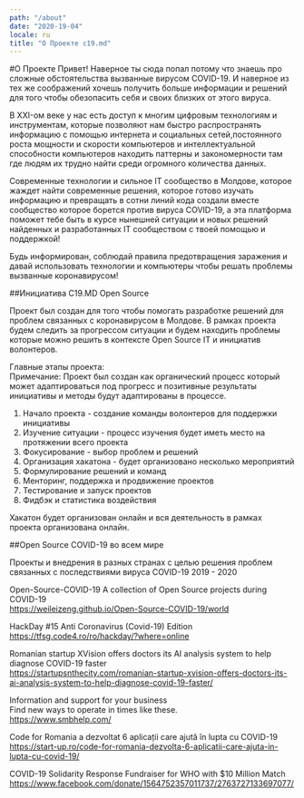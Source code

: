 ```yaml
---
path: "/about"
date: "2020-19-04"
locale: ru
title: "О Проекте c19.md"
---
```

#О Проекте
Привет! Наверное ты сюда попал потому что знаешь про сложные обстоятельства вызванные вирусом COVID-19. И наверное из тех же соображений хочешь получить больше информации и решений для того чтобы обезопасить себя и своих близких от этого вируса.

В XXI-ом веке у нас есть доступ к многим цифровым технологиям и инструментам, которые позволяют нам быстро распространять информацию с помощью интернета и социальных сетей,постоянного роста мощности и скорости компьютеров и интеллектуальной способности компьютеров находить паттерны и закономерности там где людям их трудно найти среди огромного количества данных.

Современные технологии и сильное IT сообщество в Молдове, которое жаждет найти современные решения, которое готово изучать информацию и превращать в сотни линий кода создали вместе сообщество которое борется против вируса COVID-19, а эта платформа поможет тебе быть в курсе нынешней ситуации и новых решений найденных и разработанных IT сообществом с твоей помощью и поддержкой!

Будь информирован, соблюдай правила предотвращения заражения и давай использовать технологии и компьютеры чтобы решать проблемы вызванные коронавирусом!


##Инициатива C19.MD Open Source

Проект был создан для того чтобы помогать разработке решений для проблем связанных с коронавирусом в Молдове. В рамках проекта будем следить за прогрессом ситуации и будем находить проблемы которые можно решить в контексте Open Source IT и инициатив волонтеров.

Главные этапы проекта:  
Примечание: Проект был создан как органический процесс который может адаптироваться под прогресс и позитивные результаты инициативы и методы будут адаптированы в процессе. 

1. Начало проекта - создание команды волонтеров для поддержки инициативы
2. Изучение ситуации - процесс изучения будет иметь место на протяжении всего проекта 
3. Фокусирование - выбор проблем и решений
4. Организация хакатона - будет организовано несколько мероприятий
5. Формулирование решений и команд
6. Менторинг, поддержка и продвижение проектов
7. Тестирование и запуск проектов
7. Фидбэк и статистика воздействия

Хакатон будет организован онлайн и вся деятельность в рамках проекта организована онлайн.
  
  
##Open Source COVID-19 во всем мире

Проекты и внедрения в разных странах с целью решения проблем связанных с последствиями вируса COVID-19 2019 - 2020


Open-Source-COVID-19
A collection of Open Source projects during COVID-19  
https://weileizeng.github.io/Open-Source-COVID-19/world

HackDay #15 Anti Coronavirus (Covid-19) Edition  
https://tfsg.code4.ro/ro/hackday/?where=online 

Romanian startup XVision offers doctors its AI analysis system to help diagnose COVID-19 faster  
https://startupsnthecity.com/romanian-startup-xvision-offers-doctors-its-ai-analysis-system-to-help-diagnose-covid-19-faster/ 

Information and support for your business  
Find new ways to operate in times like these.  
https://www.smbhelp.com/ 

Code for Romania a dezvoltat 6 aplicații care ajută în lupta cu COVID-19  
https://start-up.ro/code-for-romania-dezvolta-6-aplicatii-care-ajuta-in-lupta-cu-covid-19/ 

COVID-19 Solidarity Response Fundraiser for WHO with $10 Million Match  
https://www.facebook.com/donate/1564752357011737/2763727133697077/ 